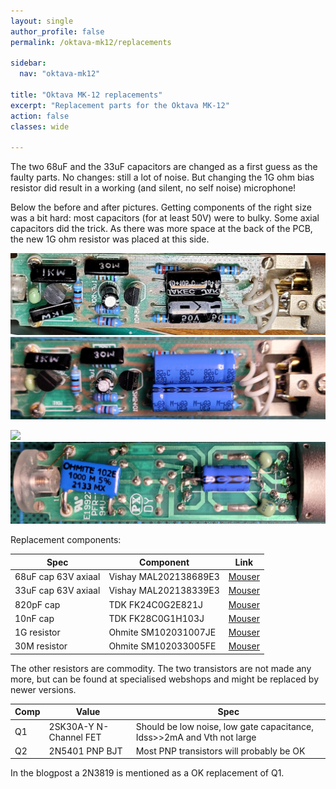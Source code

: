 ```yaml
---
layout: single
author_profile: false
permalink: /oktava-mk12/replacements

sidebar:
  nav: "oktava-mk12"

title: "Oktava MK-12 replacements"
excerpt: "Replacement parts for the Oktava MK-12"
action: false
classes: wide

---
```

The two 68uF and the 33uF capacitors are changed as a first guess as the faulty parts. No changes: still a lot of noise. But changing the 1G ohm bias resistor did result in a working (and silent, no self noise) microphone!

Below the before and after pictures. Getting components of the right size was a bit hard: most capacitors (for at least 50V) were to bulky. Some axial capacitors did the trick. As there was more space at the back of the PCB, the new 1G ohm resistor was placed at this side.

![](/assets/images/oktava-mk12/original-front.png)
![](/assets/images/oktava-mk12/new-front.png)


![](/assets/images/oktava-mk12/original-back.png)
![](/assets/images/oktava-mk12/new-back.png)

Replacement components:

|Spec|Component|Link|
|----|---------|----|
|68uF cap 63V axiaal|Vishay MAL202138689E3|[Mouser](https://nl.mouser.com/ProductDetail/Vishay-BC-Components/MAL202138689E3?qs=VJtzl2NKxc314YDM10GbSw%3D%3D)
|33uF cap 63V axiaal|Vishay MAL202138339E3|[Mouser](https://nl.mouser.com/ProductDetail/Vishay-BC-Components/MAL202138339E3?qs=hMvNqCV5SUb888dzd%2FdP8A%3D%3D)
|820pF cap|TDK FK24C0G2E821J|[Mouser](https://nl.mouser.com/ProductDetail/TDK/FK24C0G2E821J?qs=yQ3nQrcaeVsA8f%2FCoYbaTw%3D%3D)
|10nF cap|TDK FK28C0G1H103J|[Mouser](https://nl.mouser.com/ProductDetail/TDK/FK28C0G1H103J?qs=zLBlM7QTTNpqyxUOigJNtQ%3D%3D)
|1G resistor|Ohmite SM102031007JE|[Mouser](https://nl.mouser.com/ProductDetail/Ohmite/SM102031007JE?qs=j%252BKdi43vpAjzsInz1fyD3w%3D%3D)
|30M resistor|Ohmite SM102033005FE|[Mouser](https://nl.mouser.com/ProductDetail/Ohmite/SM102033005FE?qs=OskVZTqW9EOsjWll8wnMsg%3D%3D)

The other resistors are commodity. The two transistors are not made any more, but can be found at specialised webshops and might be replaced by newer versions.

|Comp|Value|Spec|
|----|-----|-----------|
|Q1|2SK30A-Y N-Channel FET|Should be low noise, low gate capacitance, Idss>>2mA and Vth not large|
|Q2|2N5401 PNP BJT|Most PNP transistors will probably be OK|

In the blogpost a 2N3819 is mentioned as a OK replacement of Q1.
